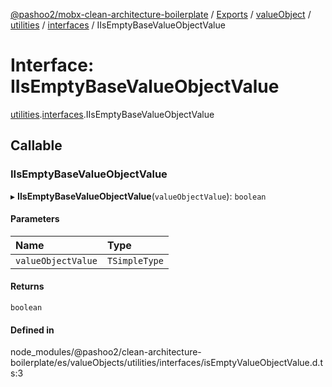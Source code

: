 [@pashoo2/mobx-clean-architecture-boilerplate](../README.md) / [Exports](../modules.md) / [valueObject](../modules/valueobject.md) / [utilities](../modules/valueobject.utilities.md) / [interfaces](../modules/valueobject.utilities.interfaces.md) / IIsEmptyBaseValueObjectValue

# Interface: IIsEmptyBaseValueObjectValue

[utilities](../modules/valueobject.utilities.md).[interfaces](../modules/valueobject.utilities.interfaces.md).IIsEmptyBaseValueObjectValue

## Callable

### IIsEmptyBaseValueObjectValue

▸ **IIsEmptyBaseValueObjectValue**(`valueObjectValue`): `boolean`

#### Parameters

| Name | Type |
| :------ | :------ |
| `valueObjectValue` | `TSimpleType` |

#### Returns

`boolean`

#### Defined in

node_modules/@pashoo2/clean-architecture-boilerplate/es/valueObjects/utilities/interfaces/isEmptyValueObjectValue.d.ts:3
